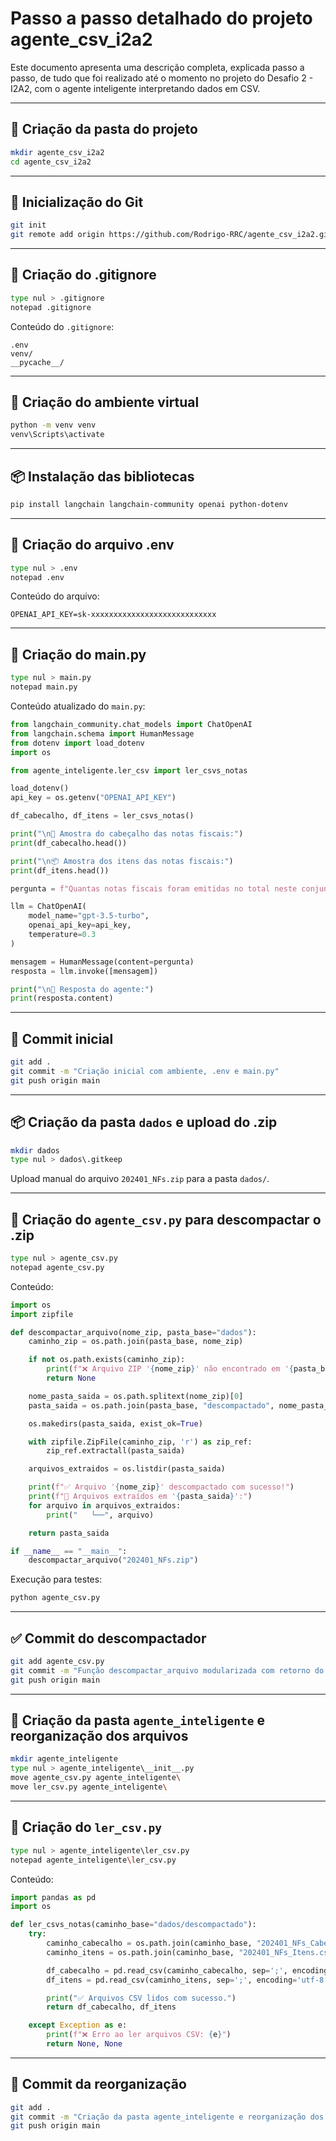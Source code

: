 # Passo a passo detalhado do projeto agente_csv_i2a2

Este documento apresenta uma descrição completa, explicada passo a passo, de tudo que foi realizado até o momento no projeto do Desafio 2 - I2A2, com o agente inteligente interpretando dados em CSV.

---

## 📁 Criação da pasta do projeto

```bash
mkdir agente_csv_i2a2
cd agente_csv_i2a2
```

---

## 🔄 Inicialização do Git

```bash
git init
git remote add origin https://github.com/Rodrigo-RRC/agente_csv_i2a2.git
```

---

## 📂 Criação do .gitignore

```bash
type nul > .gitignore
notepad .gitignore
```

Conteúdo do `.gitignore`:

```
.env
venv/
__pycache__/
```

---

## 🐍 Criação do ambiente virtual

```bash
python -m venv venv
venv\Scripts\activate
```

---

## 📦 Instalação das bibliotecas

```bash
pip install langchain langchain-community openai python-dotenv
```

---

## 🔐 Criação do arquivo .env

```bash
type nul > .env
notepad .env
```

Conteúdo do arquivo:

```
OPENAI_API_KEY=sk-xxxxxxxxxxxxxxxxxxxxxxxxxxxx
```

---

## 🧠 Criação do main.py

```bash
type nul > main.py
notepad main.py
```

Conteúdo atualizado do `main.py`:

```python
from langchain_community.chat_models import ChatOpenAI
from langchain.schema import HumanMessage
from dotenv import load_dotenv
import os

from agente_inteligente.ler_csv import ler_csvs_notas

load_dotenv()
api_key = os.getenv("OPENAI_API_KEY")

df_cabecalho, df_itens = ler_csvs_notas()

print("\n📄 Amostra do cabeçalho das notas fiscais:")
print(df_cabecalho.head())

print("\n📦 Amostra dos itens das notas fiscais:")
print(df_itens.head())

pergunta = f"Quantas notas fiscais foram emitidas no total neste conjunto de dados? O arquivo contém {len(df_cabecalho)} registros."

llm = ChatOpenAI(
    model_name="gpt-3.5-turbo",
    openai_api_key=api_key,
    temperature=0.3
)

mensagem = HumanMessage(content=pergunta)
resposta = llm.invoke([mensagem])

print("\n💬 Resposta do agente:")
print(resposta.content)
```

---

## 💾 Commit inicial

```bash
git add .
git commit -m "Criação inicial com ambiente, .env e main.py"
git push origin main
```

---

## 📦 Criação da pasta `dados` e upload do .zip

```bash
mkdir dados
type nul > dados\.gitkeep
```

Upload manual do arquivo `202401_NFs.zip` para a pasta `dados/`.

---

## 📂 Criação do `agente_csv.py` para descompactar o .zip

```bash
type nul > agente_csv.py
notepad agente_csv.py
```

Conteúdo:

```python
import os
import zipfile

def descompactar_arquivo(nome_zip, pasta_base="dados"):
    caminho_zip = os.path.join(pasta_base, nome_zip)

    if not os.path.exists(caminho_zip):
        print(f"❌ Arquivo ZIP '{nome_zip}' não encontrado em '{pasta_base}/'.")
        return None

    nome_pasta_saida = os.path.splitext(nome_zip)[0]
    pasta_saida = os.path.join(pasta_base, "descompactado", nome_pasta_saida)

    os.makedirs(pasta_saida, exist_ok=True)

    with zipfile.ZipFile(caminho_zip, 'r') as zip_ref:
        zip_ref.extractall(pasta_saida)

    arquivos_extraidos = os.listdir(pasta_saida)

    print(f"✅ Arquivo '{nome_zip}' descompactado com sucesso!")
    print(f"📂 Arquivos extraídos em '{pasta_saida}':")
    for arquivo in arquivos_extraidos:
        print("   └──", arquivo)

    return pasta_saida

if __name__ == "__main__":
    descompactar_arquivo("202401_NFs.zip")
```

Execução para testes:

```bash
python agente_csv.py
```

---

## ✅ Commit do descompactador

```bash
git add agente_csv.py
git commit -m "Função descompactar_arquivo modularizada com retorno do caminho da pasta extraída"
git push origin main
```

---

## 📁 Criação da pasta `agente_inteligente` e reorganização dos arquivos

```bash
mkdir agente_inteligente
type nul > agente_inteligente\__init__.py
move agente_csv.py agente_inteligente\
move ler_csv.py agente_inteligente\
```

---

## 📄 Criação do `ler_csv.py`

```bash
type nul > agente_inteligente\ler_csv.py
notepad agente_inteligente\ler_csv.py
```

Conteúdo:

```python
import pandas as pd
import os

def ler_csvs_notas(caminho_base="dados/descompactado"):
    try:
        caminho_cabecalho = os.path.join(caminho_base, "202401_NFs_Cabecalho.csv")
        caminho_itens = os.path.join(caminho_base, "202401_NFs_Itens.csv")

        df_cabecalho = pd.read_csv(caminho_cabecalho, sep=';', encoding='utf-8')
        df_itens = pd.read_csv(caminho_itens, sep=';', encoding='utf-8')

        print("✅ Arquivos CSV lidos com sucesso.")
        return df_cabecalho, df_itens

    except Exception as e:
        print(f"❌ Erro ao ler arquivos CSV: {e}")
        return None, None
```

---

## 🔁 Commit da reorganização

```bash
git add .
git commit -m "Criação da pasta agente_inteligente e reorganização dos módulos"
git push origin main
```
